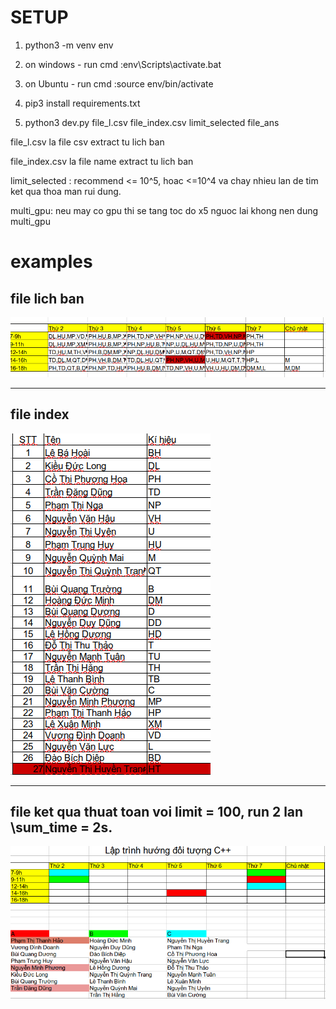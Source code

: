 # SETUP

1. python3 -m venv env

2. on windows - run cmd :env\Scripts\activate.bat

3. on Ubuntu - run  cmd :source env/bin/activate

4. pip3 install requirements.txt

5. python3 dev.py file_l.csv file_index.csv limit_selected file_ans

file_l.csv la file csv extract tu lich ban 

file_index.csv la file name extract tu lich ban

limit_selected : recommend <= 10^5, hoac <=10^4 va chay nhieu lan de tim ket qua thoa man rui dung.

multi_gpu: neu may co gpu thi se tang toc do x5 nguoc lai khong nen dung multi_gpu

# examples 

## file lich ban 

![](./statics/lich.png)

---

## file index 

![](./statics/index.png)

---

## file ket qua thuat toan voi limit = 100, run 2 lan \sum_time = 2s.

![](./statics/kq.png)